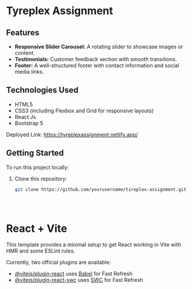 # Tyreplex Assignment


## Features

- **Responsive Slider Carousel:** A rotating slider to showcase images or content.
- **Testimonials:** Customer feedback section with smooth transitions.
- **Footer:** A well-structured footer with contact information and social media links.

## Technologies Used

- HTML5
- CSS3 (including Flexbox and Grid for responsive layouts)
- React Js
- Bootstrap 5

Deployed Link: https://tyreplexassignment.netlify.app/
## Getting Started

To run this project locally:

1. Clone this repository:
   ```bash
   git clone https://github.com/yourusername/tireplex-assignment.git





# React + Vite

This template provides a minimal setup to get React working in Vite with HMR and some ESLint rules.

Currently, two official plugins are available:

- [@vitejs/plugin-react](https://github.com/vitejs/vite-plugin-react/blob/main/packages/plugin-react/README.md) uses [Babel](https://babeljs.io/) for Fast Refresh
- [@vitejs/plugin-react-swc](https://github.com/vitejs/vite-plugin-react-swc) uses [SWC](https://swc.rs/) for Fast Refresh
